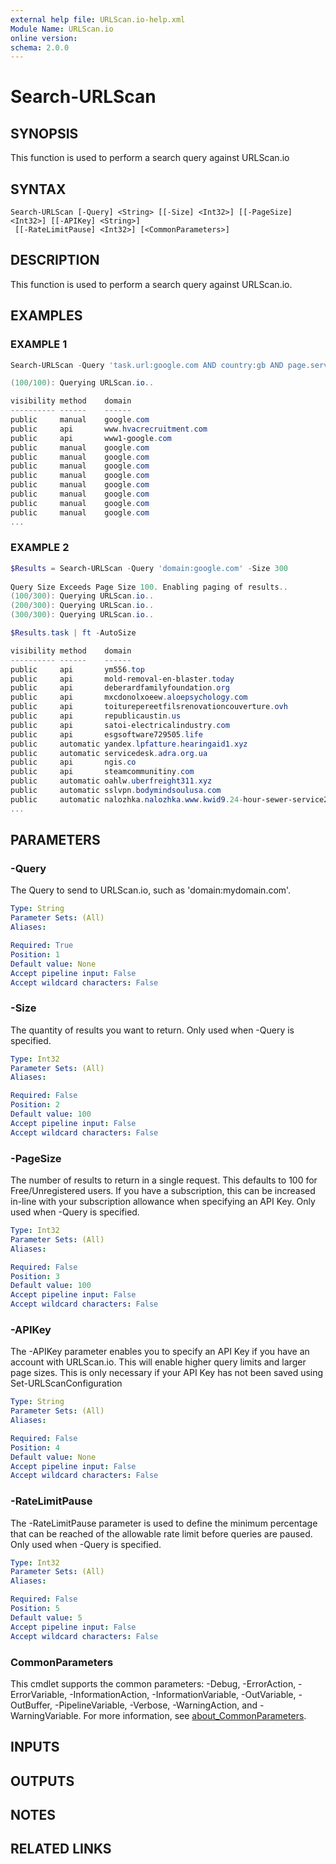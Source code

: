```yaml
---
external help file: URLScan.io-help.xml
Module Name: URLScan.io
online version:
schema: 2.0.0
---
```


# Search-URLScan

## SYNOPSIS
This function is used to perform a search query against URLScan.io

## SYNTAX

```
Search-URLScan [-Query] <String> [[-Size] <Int32>] [[-PageSize] <Int32>] [[-APIKey] <String>]
 [[-RateLimitPause] <Int32>] [<CommonParameters>]
```

## DESCRIPTION
This function is used to perform a search query against URLScan.io.

## EXAMPLES

### EXAMPLE 1
```powershell
Search-URLScan -Query 'task.url:google.com AND country:gb AND page.server:nginx' | Select-Object -ExpandProperty task | ft -AutoSize

(100/100): Querying URLScan.io..

visibility method    domain                                                 apexDomain                  time                   uuid                                 url
---------- ------    ------                                                 ----------                  ----                   ----                                 ---
public     manual    google.com                                             google.com                  5/16/2024 5:33:33 AM   42e9e5ec-e10e-441d-be9a-99865a2ae0ad https://google.com/amp/s/lido.community
public     api       www.hvacrecruitment.com                                hvacrecruitment.com         4/15/2024 1:07:20 PM   4159106e-f034-47b0-8a66-5c0145cceb04 https://www.hvacrecruitment.com/helpdesk-recruitment-agency?source=google.com
public     api       www1-google.com                                        www1-google.com             4/15/2024 6:59:00 AM   d307c542-1445-4dee-a7e2-1045fcd72d3b http://www1-google.com/
public     manual    google.com                                             google.com                  3/31/2024 7:32:44 PM   72b7e643-7134-4563-a2a5-eb2621156117 https://google.com/amp/s/coinmarketcap.network
public     manual    google.com                                             google.com                  3/28/2024 6:47:27 AM   4433dc67-2b4c-4b47-927d-6b36d2fe7534 https://google.com/amp/s/lido.fi.accelerator-program.support
public     manual    google.com                                             google.com                  3/27/2024 6:17:43 AM   d14d8e14-7ef8-442f-81c6-3e2ce5ce21e1 https://google.com/amp/s/lido.fi.accelerator-program.support
public     manual    google.com                                             google.com                  3/23/2024 7:52:49 AM   7820fbc1-6c44-409b-a099-3d2d58d059f1 https://google.com/amp/s/t2m.io/abjriGb?Claim-500USDT-Voucher
public     manual    google.com                                             google.com                  3/22/2024 8:16:39 PM   31b9a33b-b0cd-4cd5-83e5-1804ac1f8a95 https://google.com/amp/s/mailserver.promo?Claim-Voucher
public     manual    google.com                                             google.com                  3/11/2024 11:35:33 AM  482b916d-57e8-4e3c-9748-c1d9d95f9880 https://google.com/amp/s/mailing-database.com
public     manual    google.com                                             google.com                  2/28/2024 12:47:37 AM  f03c344b-d2cc-4f38-93df-50b3a74e9465 https://google.com/amp/s/insights-ripple.com
public     manual    google.com                                             google.com                  2/27/2024 9:15:42 PM   3299b0b9-e1e9-4f0a-b99e-f2d1833fc4dd https://google.com/amp/s/insights-ripple.com
...
```

### EXAMPLE 2
```powershell
$Results = Search-URLScan -Query 'domain:google.com' -Size 300
    
Query Size Exceeds Page Size 100. Enabling paging of results..
(100/300): Querying URLScan.io..
(200/300): Querying URLScan.io..
(300/300): Querying URLScan.io..

$Results.task | ft -AutoSize              

visibility method    domain                                                           apexDomain                                         time                uuid                                 url
---------- ------    ------                                                           ----------                                         ----                ----                                 ---
public     api       ym556.top                                                        ym556.top                                          16/06/2024 08:43:42 d1667410-dc7e-49a1-8d76-7f44860a99e1 http://ym556.top/
public     api       mold-removal-en-blaster.today                                    mold-removal-en-blaster.today                      16/06/2024 08:43:40 67d2f955-bd05-4dc1-a1ea-93a0e7c5fc7a https://mold-removal-en-blaster.today/
public     api       deberardfamilyfoundation.org                                     deberardfamilyfoundation.org                       16/06/2024 08:43:37 f7448a7f-39a1-49fd-a601-9a0016762561 http://deberardfamilyfoundation.org/
public     api       mxcdonolxoeew.aloepsychology.com                                 aloepsychology.com                                 16/06/2024 08:43:36 3e737098-6824-47f3-8f36-d48943e23aab https://mxcdonolxoeew.aloepsychology.com/
public     api       toiturepereetfilsrenovationcouverture.ovh                        toiturepereetfilsrenovationcouverture.ovh          16/06/2024 08:43:36 20947fb7-7e4c-4f28-9305-11b5b6314f0d http://toiturepereetfilsrenovationcouverture.ovh/
public     api       republicaustin.us                                                republicaustin.us                                  16/06/2024 08:43:36 d87d1512-8f57-4ef2-914b-00a0ac51a154 https://republicaustin.us/
public     api       satoi-electricalindustry.com                                     satoi-electricalindustry.com                       16/06/2024 08:43:35 42b8d37f-43d1-4dce-ac59-3bdecb0b0bf1 https://satoi-electricalindustry.com/
public     api       esgsoftware729505.life                                           esgsoftware729505.life                             16/06/2024 08:43:35 d2943fa1-c166-40b2-8ac7-1dffa120b7cd https://esgsoftware729505.life/
public     automatic yandex.lpfatture.hearingaid1.xyz                                 hearingaid1.xyz                                    16/06/2024 08:43:34 b5e74964-28d8-49f5-acc4-f9f2c905b990 https://yandex.lpfatture.hearingaid1.xyz/
public     automatic servicedesk.adra.org.ua                                          adra.org.ua                                        16/06/2024 08:43:33 c42f91fa-bb40-4566-ba6a-625698a8edd4 https://servicedesk.adra.org.ua/
public     api       ngis.co                                                          ngis.co                                            16/06/2024 08:43:32 03a6a935-c708-4fce-be4c-9086ae6cd808 http://ngis.co/
public     api       steamcommunitiny.com                                             steamcommunitiny.com                               16/06/2024 08:43:32 422a6d64-5427-43ab-9faf-f0049d1b8f73 http://steamcommunitiny.com/
public     automatic oahlw.uberfreight311.xyz                                         uberfreight311.xyz                                 16/06/2024 08:43:31 a39f6056-16ec-42f5-b529-ce67333b28cb https://oahlw.uberfreight311.xyz/
public     automatic sslvpn.bodymindsoulusa.com                                       bodymindsoulusa.com                                16/06/2024 08:43:30 2e18233d-3753-4548-8445-2b068b9fcdbb https://sslvpn.bodymindsoulusa.com/
public     automatic nalozhka.nalozhka.www.kwid9.24-hour-sewer-service2.xyz           24-hour-sewer-service2.xyz                         16/06/2024 08:43:29 43a55c3b-22a6-4e0a-bf36-d8902fbfa062 https://nalozhka.nalozhka.www.kwid9.24-hour-sewer-service2.…
...
```

## PARAMETERS

### -Query
The Query to send to URLScan.io, such as 'domain:mydomain.com'.

```yaml
Type: String
Parameter Sets: (All)
Aliases:

Required: True
Position: 1
Default value: None
Accept pipeline input: False
Accept wildcard characters: False
```

### -Size
The quantity of results you want to return.
Only used when -Query is specified.

```yaml
Type: Int32
Parameter Sets: (All)
Aliases:

Required: False
Position: 2
Default value: 100
Accept pipeline input: False
Accept wildcard characters: False
```

### -PageSize
The number of results to return in a single request.
This defaults to 100 for Free/Unregistered users.
If you have a subscription, this can be increased in-line with your subscription allowance when specifying an API Key.
Only used when -Query is specified.

```yaml
Type: Int32
Parameter Sets: (All)
Aliases:

Required: False
Position: 3
Default value: 100
Accept pipeline input: False
Accept wildcard characters: False
```

### -APIKey
The -APIKey parameter enables you to specify an API Key if you have an account with URLScan.io.
This will enable higher query limits and larger page sizes.
This is only necessary if your API Key has not been saved using Set-URLScanConfiguration

```yaml
Type: String
Parameter Sets: (All)
Aliases:

Required: False
Position: 4
Default value: None
Accept pipeline input: False
Accept wildcard characters: False
```

### -RateLimitPause
The -RateLimitPause parameter is used to define the minimum percentage that can be reached of the allowable rate limit before queries are paused.
Only used when -Query is specified.

```yaml
Type: Int32
Parameter Sets: (All)
Aliases:

Required: False
Position: 5
Default value: 5
Accept pipeline input: False
Accept wildcard characters: False
```

### CommonParameters
This cmdlet supports the common parameters: -Debug, -ErrorAction, -ErrorVariable, -InformationAction, -InformationVariable, -OutVariable, -OutBuffer, -PipelineVariable, -Verbose, -WarningAction, and -WarningVariable. For more information, see [about_CommonParameters](http://go.microsoft.com/fwlink/?LinkID=113216).

## INPUTS

## OUTPUTS

## NOTES

## RELATED LINKS

